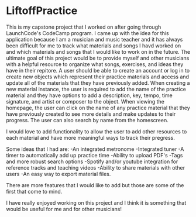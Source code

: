 # LiftoffPractice

This is my capstone project that I worked on after going through LaunchCode's CodeCamp program.
I came up with the idea for this application because I am a musician and music teacher and it has always been difficult for me to track what materials and songs I havd worked on and which materials and songs that I would like to work on in the future.
The ultimate goal of this project would be to provide myself and other musicians with a helpful resource to organize what songs, exercises, and ideas they have in their repitore.
A user should be able to create an account or log in to create new objects which represent their practice materials and access and update all of the materials that they have previously added.
When creating a new material instance, the user is required to add the name of the practice material and they have options to add a description, key, tempo, time signature, and artist or composer to the object.
When viewing the homepage, the user can click on the name of any practice material that they have previously created to see more details and make updates to their progress.
The user can also search by name from the homescreen.

I would love to add functionality to allow the user to add other resources to each material and have more meaningful ways to track their pregress.

Some ideas that I had are:
-An integrated metronome
-Integrated tuner
-A timer to automatically add up practice time
-Ability to upload PDF's
-Tags and more robust search options
-Spotify and/or youtube integration for reference tracks and teaching videos
-Ability to share materials with other users
-An easy way to export material files.

There are more features that I would like to add but those are some of the first that come to mind.

I have really enjoyed working on this project and I think it is something that would be useful for me and for other musicians!

